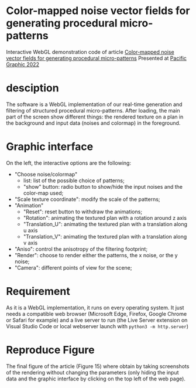# Color-mapped noise vector fields for generating procedural micro-patterns

Interactive WebGL demonstration code of article
[Color-mapped noise vector fields for generating procedural micro-patterns](http://igg.unistra.fr/People/grenier/micro-patterns/)
Presented at [Pacific Graphic 2022](https://pg2022.org/)



# desciption

The software is a WebGL implementation of our real-time generation and
filtering of structured procedural micro-patterns. After loading, the
main part of the screen show different things: the rendered texture on a
plan in the background and input data (noises and colormap) in the
foreground.


# Graphic interface

On the left, the interactive options are the following:
- "Choose noise/colormap"
     * list: list of the possible choice of patterns;
     * "show" button: radio button to show/hide the input noises and the
color-map used;
- "Scale texture coordinate": modify the scale of the patterns;
- "Animation"
     * "Reset": reset button to withdraw the animations;
     * "Rotation": animating the textured plan with a rotation around z
axis
     * "Translation_U": animating the textured plan with a translation
along u axis
     * "Translation_V": animating the textured plan with a translation
along v axis
- "Aniso": control the anisotropy of the filtering footprint;
- "Render": choose to render either the patterns, the x noise, or the y
noise;
- "Camera": different points of view for the scene;


# Requirement

As it is a WebGL implementation, it runs on every operating system. It
just needs a compatible web browser (Microsoft Edge, Firefox, Google
Chrome or Safari for example) and a live server to run
(the Live Server extension on Visual Studio Code or local webserver launch with `python3 -m http.server`)


# Reproduce Figure

The final figure of the article (Figure 15) where obtain by taking
screenshots of the rendering without changing the parameters (only
hiding the input data and the graphic interface by clicking on the top
left of the web page).